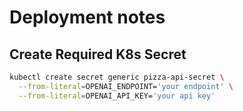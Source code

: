 # Deployment notes

## Create Required K8s Secret

```bash
kubectl create secret generic pizza-api-secret \
  --from-literal=OPENAI_ENDPOINT='your endpoint' \
  --from-literal=OPENAI_API_KEY='your api key'

```
